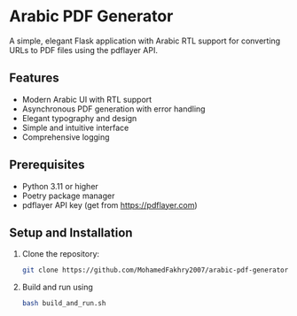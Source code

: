 # Arabic PDF Generator

A simple, elegant Flask application with Arabic RTL support for converting URLs to PDF files using the pdflayer API.

## Features

- Modern Arabic UI with RTL support
- Asynchronous PDF generation with error handling
- Elegant typography and design
- Simple and intuitive interface
- Comprehensive logging

## Prerequisites

- Python 3.11 or higher
- Poetry package manager
- pdflayer API key (get from https://pdflayer.com)

## Setup and Installation

1. Clone the repository:
   ```bash
   git clone https://github.com/MohamedFakhry2007/arabic-pdf-generator-from-url.git
   
2. Build and run using
   ```bash
   bash build_and_run.sh